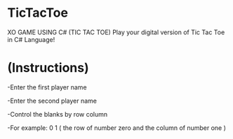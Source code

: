 # TicTacToe
XO GAME USING C# (TIC TAC TOE)
Play your digital version of Tic Tac Toe in C# Language!

# (Instructions)
 -Enter the first player name
 
 -Enter the second player name
 
 -Control the blanks by row column
 
 -For example: 0 1 ( the row of number zero and the column of number one )
